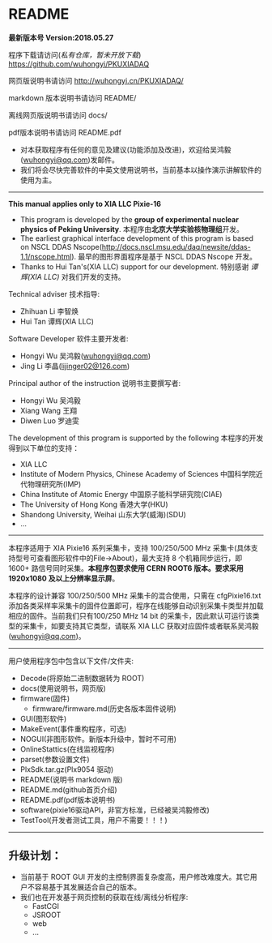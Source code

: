 <!-- README.md --- 
;; 
;; Description: 
;; Author: Hongyi Wu(吴鸿毅)
;; Email: wuhongyi@qq.com 
;; Created: 六 6月 18 13:37:42 2016 (+0800)
;; Last-Updated: 日 5月 27 08:30:52 2018 (+0800)
;;           By: Hongyi Wu(吴鸿毅)
;;     Update #: 85
;; URL: http://wuhongyi.cn -->

# README

**最新版本号 Version:2018.05.27**  

程序下载请访问(*私有仓库，暂未开放下载*)
https://github.com/wuhongyi/PKUXIADAQ

网页版说明书请访问
http://wuhongyi.cn/PKUXIADAQ/

markdown 版本说明书请访问  README/  

离线网页版说明书请访问  docs/  

pdf版本说明书请访问  README.pdf  


- 对本获取程序有任何的意见及建议(功能添加及改进)，欢迎给吴鸿毅(wuhongyi@qq.com)发邮件。
- 我们将会尽快完善软件的中英文使用说明书，当前基本以操作演示讲解软件的使用为主。

----

**This manual applies only to XIA LLC Pixie-16**

- This program is developed by the **group of experimental nuclear physics of Peking University**.  本程序由**北京大学实验核物理组**开发。
- The earliest graphical interface development of this program is based on NSCL DDAS Nscope(http://docs.nscl.msu.edu/daq/newsite/ddas-1.1/nscope.html).  最早的图形界面程序是基于 NSCL DDAS Nscope 开发。
- Thanks to Hui Tan's(XIA LLC) support for our development.  特别感谢 *谭辉(XIA LLC)* 对我们开发的支持。


Technical adviser 技术指导:
- Zhihuan Li  李智焕
- Hui Tan  谭辉(XIA LLC)

Software Developer 软件主要开发者:
- Hongyi Wu 吴鸿毅(wuhongyi@qq.com)
- Jing Li 李晶(lijinger02@126.com)

Principal author of the instruction 说明书主要撰写者:
- Hongyi Wu 吴鸿毅
- Xiang Wang 王翔
- Diwen Luo 罗迪雯



The development of this program is supported by the following 本程序的开发得到以下单位的支持：
- XIA LLC
- Institute of Modern Physics, Chinese Academy of Sciences 中国科学院近代物理研究所(IMP)
- China Institute of Atomic Energy 中国原子能科学研究院(CIAE)
- The University of Hong Kong  香港大学(HKU)
- Shandong University, Weihai 山东大学(威海)(SDU)
- ...

----


本程序适用于 XIA Pixie16 系列采集卡，支持 100/250/500 MHz 采集卡(具体支持型号可查看图形软件中的File->About)，最大支持 8 个机箱同步运行，即 1600+ 路信号同时采集。**本程序包要求使用 CERN ROOT6 版本。要求采用 1920x1080 及以上分辨率显示屏**。

本程序的设计兼容 100/250/500 MHz 采集卡的混合使用，只需在 cfgPixie16.txt 添加各类采样率采集卡的固件位置即可，程序在线能够自动识别采集卡类型并加载相应的固件。当前我们只有100/250 MHz 14 bit 的采集卡，因此默认可运行该类型的采集卡，如要支持其它类型，请联系 XIA LLC 获取对应固件或者联系吴鸿毅(wuhongyi@qq.com)。


----

用户使用程序包中包含以下文件/文件夹:

- Decode(将原始二进制数据转为 ROOT)
- docs(使用说明书，网页版)
- firmware(固件)
	- firmware/firmware.md(历史各版本固件说明)
- GUI(图形软件)
- MakeEvent(事件重构程序，可选)
- NOGUI(非图形软件。新版本升级中，暂时不可用)
- OnlineStattics(在线监视程序)
- parset(参数设置文件)
- PlxSdk.tar.gz(Plx9054 驱动)
- README(说明书 markdown 版)
- README.md(github首页介绍)
- README.pdf(pdf版本说明书)
- software(pixie16驱动API，非官方标准，已经被吴鸿毅修改)
- TestTool(开发者测试工具，用户不需要！！！)

----

## 升级计划：

- 当前基于 ROOT GUI 开发的主控制界面复杂度高，用户修改难度大。其它用户不容易基于其发展适合自己的版本。
- 我们也在开发基于网页控制的获取在线/离线分析程序:
	- FastCGI
	- JSROOT
	- web
	- ...


<!-- README.md ends here -->
